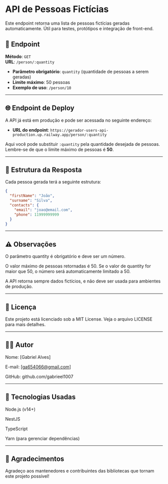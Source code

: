 # API de Pessoas Fictícias

Este endpoint retorna uma lista de pessoas fictícias geradas automaticamente. Útil para testes, protótipos e integração de front-end.

## 📍 **Endpoint**

**Método**: `GET`  
**URL**: `/person/:quantity`

- **Parâmetro obrigatório**: `quantity` (quantidade de pessoas a serem geradas)
- **Limite máximo**: 50 pessoas
- **Exemplo de uso**: `/person/10`

---

## 🌐 **Endpoint de Deploy**

A API já está em produção e pode ser acessada no seguinte endereço:

- **URL do endpoint**: `https://gerador-users-api-production.up.railway.app/person/:quantity`

Aqui você pode substituir `:quantity` pela quantidade desejada de pessoas. Lembre-se de que o limite máximo de pessoas é **50**.

---

## 📝 **Estrutura da Resposta**

Cada pessoa gerada terá a seguinte estrutura:

```json
{
  "firstName": "João",
  "surname": "Silva",
  "contacts": {
    "email": "joao@email.com",
    "phone": 11999999999
  }
}
```

---

## ⚠️ **Observações**

O parâmetro quantity é obrigatório e deve ser um número.

O valor máximo de pessoas retornadas é 50. Se o valor de quantity for maior que 50, o número será automaticamente limitado a 50.

A API retorna sempre dados fictícios, e não deve ser usada para ambientes de produção.

---

## 📄 **Licença**

Este projeto está licenciado sob a MIT License. Veja o arquivo LICENSE para mais detalhes.

---

## 👨‍💻 **Autor**

Nome: [Gabriel Alves]

E-mail: [ga654066@gmail.com]

GitHub: github.com/gabrieel1007

---

## 🔧 **Tecnologias Usadas**

Node.js (v14+)

NestJS

TypeScript

Yarn (para gerenciar dependências)

---

## 📜 **Agradecimentos**

Agradeço aos mantenedores e contribuintes das bibliotecas que tornam este projeto possível!

